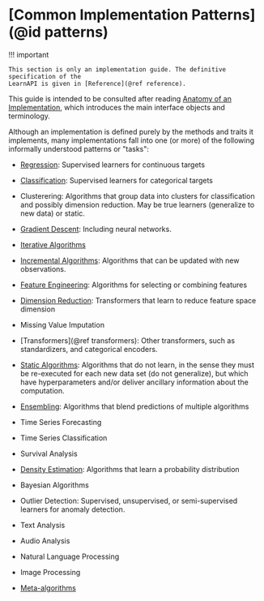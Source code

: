 # [Common Implementation Patterns](@id patterns)

!!! important

	This section is only an implementation guide. The definitive specification of the
	LearnAPI is given in [Reference](@ref reference).

This guide is intended to be consulted after reading [Anatomy of an Implementation](@ref),
which introduces the main interface objects and terminology.

Although an implementation is defined purely by the methods and traits it implements, many
implementations fall into one (or more) of the following informally understood patterns or
"tasks":

- [Regression](@ref): Supervised learners for continuous targets

- [Classification](@ref): Supervised learners for categorical targets 

- Clusterering: Algorithms that group data into clusters for classification and
  possibly dimension reduction. May be true learners (generalize to new data) or static.

- [Gradient Descent](@ref): Including neural networks.

- [Iterative Algorithms](@ref)

- [Incremental Algorithms](@ref): Algorithms that can be updated with new observations.

- [Feature Engineering](@ref): Algorithms for selecting or combining features

- [Dimension Reduction](@ref): Transformers that learn to reduce feature space dimension

- Missing Value Imputation

- [Transformers](@ref transformers): Other transformers, such as standardizers, and
  categorical encoders.

- [Static Algorithms](@ref): Algorithms that do not learn, in the sense they must be
  re-executed for each new data set (do not generalize), but which have hyperparameters
  and/or deliver ancillary information about the computation.
  
- [Ensembling](@ref): Algorithms that blend predictions of multiple algorithms

- Time Series Forecasting

- Time Series Classification

- Survival Analysis

- [Density Estimation](@ref): Algorithms that learn a probability distribution

- Bayesian Algorithms

- Outlier Detection: Supervised, unsupervised, or semi-supervised learners for
  anomaly detection.

- Text Analysis

- Audio Analysis

- Natural Language Processing

- Image Processing

- [Meta-algorithms](@ref)

